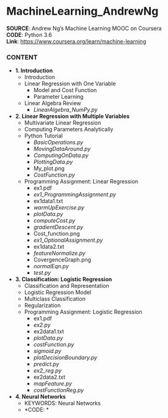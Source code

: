 # MachineLearning_AndrewNg

**SOURCE**: Andrew Ng’s Machine Learning MOOC on Coursera  
**CODE**: Python 3.6  
**Link**: https://www.coursera.org/learn/machine-learning  

### CONTENT
- **1. Introduction**
  - Introduction
  - Linear Regression with One Variable
    - Model and Cost Function
    - Parameter Learning
  - Linear Algebra Review
    - *LinearAlgebra_NumPy.py*
- **2. Linear Regression with Multiple Variables**
  - Multivariate Linear Regression
  - Computing Parameters Analytically
  - Python Tutorial
    - *BasicOperations.py*
    - *MovingDataAround.py*
    - *ComputingOnData.py*
    - *PlottingData.py*
    - My_plot.png
    - *CostFunction.py*
  - Programming Assignment: Linear Regression
    - ex1.pdf
    - *ex1_ProgrammingAssignment.py*
    - ex1data1.txt
    - *warmUpExercise.py*
    - *plotData.py*
    - *computeCost.py*
    - *gradientDescent.py*
    - Cost_function.png
    - *ex1_OptionalAssignment.py*
    - ex1data2.txt
    - *featureNormalize.py*
    - CovergenceGraph.png
    - *normalEqn.py*
    - *test.py*
- **3. Classification: Logistic Regression**
  - Classification and Representation
  - Logistic Regression Model
  - Multiclass Classification
  - Regularization
  - Programming Assignment: Logistic Regression
    - ex1.pdf
    - *ex2.py*
    - ex2data1.txt
    - *plotData.py*
    - *costFunction.py*
    - *sigmoid.py*
    - *plotDecisionBoundary.py*
    - *predict.py*
    - *ex2_reg.py*
    - ex2data2.txt
    - *mapFeature.py*
    - *costFunctionReg.py*
- **4. Neural Networks**
  - KEYWORDS: Neural Networks
  - *CODE: *

